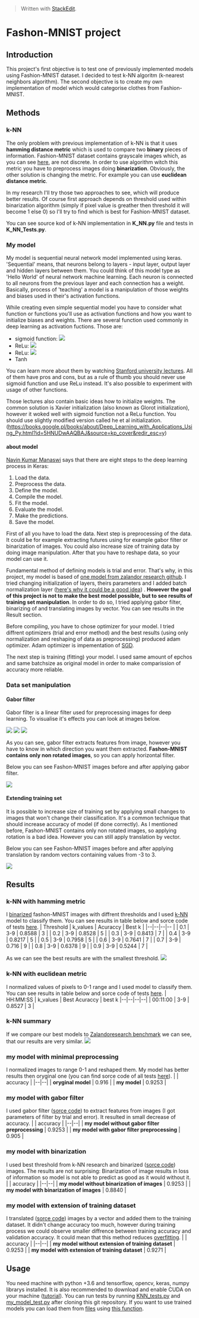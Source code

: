 


> Written with [StackEdit](https://stackedit.io/).
# Fashon-MNIST project
## Introduction
This project's first objective is to test one of previously implemented models using Fashion-MNIST dataset. I decided to test k-NN algoritm (k-nearest neighbors algorithm).
The second objective is to create my own implementation of model which would categorise clothes from Fashion-MNIST.

## Methods
### k-NN
The only problem with previous implementation of k-NN is that it uses **hamming distance metric** which is used to compare two **binary** pieces of information. Fashion-MNIST dataset contains grayscale images which, as you can see [here](https://github.com/zalandoresearch/fashion-mnist), are not discrete. In order to use algorithm witch this metric you have to preprocess images doing **binarization**. Obviously, the other solution is changing the metric. For example you can use **euclidean distance metric**.

In my research I'll try those two approaches to see, which will produce better results. Of course first approach depends on threshold used within binarization algorithm (simply if pixel value is greather then threshold it will become 1 else 0) so I'll try to find which is best for Fashion-MNIST dataset.

You can see source kod of k-NN implementation in **K_NN.py** file and tests in **K_NN_Tests.py**.
### My model
My model is sequential neural network model implemented using keras. 'Sequential' means, that neurons belong to layers - input layer, output layer and hidden layers between them. You could think of this model type as 'Hello World' of neural network machine learning. Each neuron is connected to all neurons from the previous layer and each connection has a weight. Basically, process of 'teaching' a model is a manipulation of those weights and biases used in their's activation functions.

While creating even simple sequential model you have to consider what function or functions you'll use as activation functions and how you want to initialize biases and weights. There are several function used commonly in deep learning as activation fuctions. Those are:

 - sigmoid function: <img src="https://render.githubusercontent.com/render/math?math=\sigma(x) =\frac{1}{1 %2B e^{-x}}">
 - ReLu: <img src="https://render.githubusercontent.com/render/math?math=f(x) = max(0,x)">
 - ReLu: <img src="https://render.githubusercontent.com/render/math?math=f(x) = max(0.01x,x)">
 - Tanh

You can learn more about them by watching [Stanford university lectures](https://www.youtube.com/watch?v=wEoyxE0GP2M&list=PL3FW7Lu3i5JvHM8ljYj-zLfQRF3EO8sYv&index=6).
All of them have pros and cons, but as a rule of thumb you should never use sigmoid function and use ReLu instead. It's also possible to experiment with usage of other functions.

Those lectures also contain basic ideas how to initialize weights. The common solution is Xavier initialization (also known as Glorot initialization), however it woked well with sigmoid function not a ReLu function. You should use slightly modified version called he et al initialization.
(https://books.google.pl/books/about/Deep_Learning_with_Applications_Using_Py.html?id=5HNUDwAAQBAJ&source=kp_cover&redir_esc=y)
#### about model
 [Navin Kumar Manaswi](https://books.google.pl/books/about/Deep_Learning_with_Applications_Using_Py.html?id=5HNUDwAAQBAJ&source=kp_cover&redir_esc=y) says that there are eight steps to the deep learning process in Keras:
1. Load the data.
2. Preprocess the data.
3. Define the model.
4. Compile the model.
5. Fit the model.
6. Evaluate the model.
7. Make the predictions.
8. Save the model.

First of all you have to load the data. Next step is preprocessing of the data. It could be for example extracting futures using for example gabor filter or binarization of images. You could also increase size of training data by doing  image manipulation. After that you have to reshape data, so your model can use it.

Fundamental method of defining models is trial and error. That's why, in this project, my model is based of [one model from zalandor research github](https://github.com/zalandoresearch/fashion-mnist/blob/master/benchmark/convnet.py). I tried changing initialization of layers, theirs parameters and I added batch normalization layer ([here's why it could be a good idea](https://youtu.be/wEoyxE0GP2M?t=2934)) . **However the goal of this project is not to make the best model possible, but to see results of training set manipulation**. In order to do so, I tried applying gabor filter, binarizing of  and translating images by vector. You can see results in the Result section.

Before compiling, you have to chose optimizer for your model. I tried diffrent optimizers (trial and error method) and the best results (using only normalization and reshaping of data as preprocessing) produced adam optimizer. Adam optimizer is impementation of [SGD](https://en.wikipedia.org/wiki/Stochastic_gradient_descent).

The next step is training (fitting) your model. I used same amount of epchos and same batchsize as original model in order to make comparission of accuracy more reliable.
### Data set manipulation
#### Gabor filter
Gabor filter is a linear filter used for preprocessing images for deep learning. To visualise it's effects you can look at images below.

![](lab_4/data/images/gabor_filter_1.png)
![](lab_4/data/images/gabor_filter_2.png)
![](lab_4/data/images/gabor_filter_3.png)

As you can see, gabor filter extracts features from image, however you have to know in which direction you want them extracted. **Fashon-MNIST contains only non rotated images**, so you can apply horizontal filter.

Below you can see Fashon-MNIST images before and after applying gabor filter.

![](lab_4/data/images/gabored_fashon_mnist.png)

#### Extending training set
It is possible to increase size of training set by applying small changes to images that won't change their classification. It's a common technique that should increase accuracy of model (if done correctly). As I mentioned before, Fashon-MNIST contains only non rotated images, so applying rotation is a bad idea. However you can still apply translation by vector.

Below you can see Fashon-MNIST images before and after applying translation by random vectors containing values from -3 to 3.

![](lab_4/data/images/translated_fashon_mnist.png)

## Results

### k-NN with hamming metric
I [binarized](https://github.com/Pralkopodobny/najglebszyDeepLearningEverMade/blob/master/lab_4/preprocessing/binarizator.py) fashon-MNIST images with diffrent thresholds and I used [k-NN](https://github.com/Pralkopodobny/najglebszyDeepLearningEverMade/blob/master/lab_4/models/K_NN.py) model to classify them. You can see results in table below and sorce code of tests [here](https://github.com/Pralkopodobny/najglebszyDeepLearningEverMade/blob/master/lab_4/tests/KNN_tests.py).
| Threshold  | k_values | Acuraccy | Best k |
|--|--|--|--  |
| 0.1 | 3-9 | 0.8588 | 3 |
| 0.2 | 3-9 | 0.8528 | 5 |
| 0.3 | 3-9 | 0.8413 | 7 |
| 0.4 | 3-9 | 0.8217 | 5 |
| 0.5 | 3-9 | 0.7958 | 5 |
| 0.6 | 3-9 | 0.7641 | 7 |
| 0.7 | 3-9 | 0.716 | 9 |
| 0.8 | 3-9 | 0.6378 | 9 |
| 0.9 | 3-9 | 0.5244 | 7 |

As we can see the best results are with the smallest threshold.
![](lab_4/data/images/knn_winners.png)
### k-NN with euclidean metric
I normalized values of pixels to 0-1 range and I used model to classify them. You can see results in table below and sorce code of tests [here](https://github.com/Pralkopodobny/najglebszyDeepLearningEverMade/blob/master/lab_4/tests/KNN_tests.py).
| HH:MM:SS | k_values | Best Acuraccy  | best k
|--|--|--|--|
| 00:11:00 | 3-9 | 0.8527 | 3 |

### k-NN summary
If we compare our best models to [Zalandoresearch benchmark](http://fashion-mnist.s3-website.eu-central-1.amazonaws.com/) we can see, that our results are very similar. 
![](lab_4/data/images/KNN_comparission)

### my model with minimal preprocessing
I normalized images to range 0-1 and reshaped them. My model has better results then oryginal one (you can find sorce code of all tests  [here](https://github.com/Pralkopodobny/najglebszyDeepLearningEverMade/blob/master/lab_4/tests/my_model_test.py)).
|  | accuracy |
|--|--|
| **oryginal model** | 0.916 |
| **my model** | 0.9253 |


### my model with gabor filter
I used gabor filter ([sorce code](https://github.com/Pralkopodobny/najglebszyDeepLearningEverMade/blob/master/lab_4/preprocessing/gaborFilter.py)) to extract features from images (I got parameters of filter by trial and error). It resulted in small decrease of accuracy.
|  | accuracy |
|--|--|
| **my model without gabor filter preprocessing** | 0.9253 |
| **my model with gabor filter preprocessing** | 0.905 |

### my model with binarization
I used best threshold from k-NN research and binarized ([sorce code](https://github.com/Pralkopodobny/najglebszyDeepLearningEverMade/blob/master/lab_4/preprocessing/binarizator.py)) images. The results are not surprising: Binarization of image results in loss of information so model is not able to predict as good as it would without it.
|  | accuracy |
|--|--|
| **my model without binarization of images** | 0.9253 |
| **my model with binarization of images** | 0.8840 |

### my model with extension of training dataset
I translated ([sorce code](https://github.com/Pralkopodobny/najglebszyDeepLearningEverMade/blob/master/lab_4/preprocessing/translator.py)) images by a vector and added them to the training dataset. It didn't change accuracy too much, however during training process we could observe smaller diffrence between training accuracy and validation accuracy. It could mean that this method reduces [overfitting](https://en.wikipedia.org/wiki/Overfitting).
|  | accuracy |
|--|--|
| **my model without extension of training dataset** | 0.9253 |
| **my model with extension of training dataset** | 0.9271 |

## Usage
You need machine with python +3.6 and tensorflow, opencv, keras, numpy librarys installed. It is also recommended to download and enable CUDA on your machine ([tutorial](https://www.tensorflow.org/install/gpu)). You can run tests  by running [KNN_tests.py](https://github.com/Pralkopodobny/najglebszyDeepLearningEverMade/blob/master/lab_4/tests/KNN_tests.py) and [my_model_test.py](https://github.com/Pralkopodobny/najglebszyDeepLearningEverMade/blob/master/lab_4/tests/my_model_test.py) after cloning this git repository. If you want to use trained models you can load them from [files](https://github.com/Pralkopodobny/najglebszyDeepLearningEverMade/tree/master/lab_4/tests) using [this function](https://www.tensorflow.org/guide/keras/save_and_serialize).